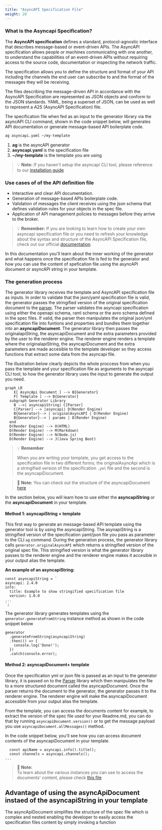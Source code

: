 ```yaml
---
title: "AsyncAPI Specification File"
weight: 20
---
```


### What is the Asyncapi Specification?
The **AsyncAPI specification** defines a standard, protocol-agnostic interface that describes message-based or event-driven APIs. The AsyncAPI specification allows people or machines communicating with one another, to understand the capabilities of an event-driven APIs without requiring access to the source code, documentation or inspecting the network traffic.

The specification allows you to define the structure and format of your API including the channels the end user can subscribe to and the format of the messages they will be receiving.

The files describing the message-driven API in accordance with the AsyncAPI Specification are represented as JSON objects and conform to the JSON standards. YAML, being a superset of JSON, can be used as well to represent a A2S (AsyncAPI Specification) file.

The specification file when fed as an input to the generator library via the asyncAPI CLI command, shown in the code snippet below, will generates API documentation or generate message-based API boilerplate code.

```bash
ag asyncapi.yaml ~/my-template
```
1. **ag** is the asyncAPI generator
2. **asyncapi.yaml** is the specification file
3. **~/my-template** is the template you are using

> :bulb: **Note:** 
If you haven't setup the asyncapi CLI tool, please reference to our [installation guide](installation.md)

### Use cases of of the API definition file
- Interactive and clear API documentation.
- Generation of message-based APIs boilerplate code.
- Validation of messages the client receives using the json schema that defines validation rules for your objects in the spec file. 
- Application of API management policies to messages before they arrive to the broker.

> :bulb: **Remember:** 
If you are looking to learn how to create your own asyncapi specification file or you need to refresh your knowledge about the syntax and structure of the AsyncAPI Specification file, check out our official [documentation](https://www.asyncapi.com/docs/reference/specification/v2.4.0).

In this documentation you'll learn about the inner working of the generator and what happens once the specification file is fed to the generator and how you can use the content of spefication file using the asyncAPI document or asyncAPI string in your template.

### The generation process
The generator library receives the template and AsyncAPI specification file as inputs. In order to validate that the json/yaml specification file is valid, the generator passes the stringified version of the original specification document to the [parser](parser.md). The parser validates the asyncapi specification using either the openapi schema, raml schema or the avro schema defined in the spec files. If valid, the parser then manipulates the original json/yml specification file into funtions and properties and bundles them together into an **asyncapiDocument**. The generator library then passes the originalapiString, the asyncapiDocument and the extra parameters provided by the user to the renderer engine. The renderer engine renders a template where the originalapiString, the asyncapiDocument and the extra parameters are made accesible to the template developer so they access functions that extract some data from the asyncapi file.

The illustration below clearly depicts the whole proccess from when you pass the template and your specification file as arguments to the asyncapi CLI tool, to how the generator library uses the input to generate the output you need.

``` mermaid
graph LR
    E[ AsyncApi Document ] --> B{Generator}
    F[ Template ] --> B{Generator}
  subgraph Generator Library
    B -->| asyncapiString| C[Parser]
    C[Parser] --> |asyncapi| D(Render Engine)
    B{Generator}--> | originalAsyncAPI | D(Render Engine)
    B{Generator}--> | params | D(Render Engine)
  end
  D(Render Engine) --> O(HTML)
  D(Render Engine) --> M(Markdown)
  D(Render Engine) --> N(Node.js)
  D(Render Engine) --> J(Java Spring Boot)
```

> :bulb: **Remember**
> 
> When you are writing your template, you get access to the specification file in two different forms; the originalAsyncApi which is a stringified version of the specification `.yml` file and the second is the asyncapiDocument.

> :memo: **Note:** 
> You can check out the structure of the asyncapiDocument [here](https://github.com/asyncapi/parser-js/blob/master/API.md#module_@asyncapi/parser+AsyncAPIDocument)

In the section below, you will learn how to use either the **asyncapiString** or the **asyncapiDocument** in your template.
#### Method 1: asyncapiString + template ##
This first way to generate an message-based API template using the generator tool is by using the asyncapiString. The asynapiString is a stringified version of the specification yaml/json file you pass as parameter to the CLI `ag` command. During the generation process, the generator library calls `generator.originalAsyncAPI` which returns a stringified version of the original spec file. This stringified version is what the generator library passes to the renderer engine and the renderer engine makes it accesible in your output alias the template.

**An example of an asyncapiString:**
```
const asyncapiString = `
asyncapi: 2.4.0
info:
  title: Example to show stringified specification file
  version: 1.0.0
...
`;

```
The generator library generates templates using the `generator.generateFromString` instance method as shown in the code snippet below

```
generator
  .generateFromString(asyncapiString)
  .then(() => {
    console.log('Done!');
  })
  .catch(console.error);
  ```

#### Method 2: asyncapiDocument+ template ##
Once the specification yml or json file is passed as an input to the generator library, it is passed on to the [Parser](parser.md) library which then manipulates the file to a more structured document called the asyncapiDocument. Once the parser returns the document to the generator, the generator passes it to the renderer engine. The renderer engine will make the asyncapiDocument accessible from your output alias the template.

From the template, you can access the documents content for example, to extract the version of the spec file used for your Readme.md, you can do that by running `asyncapiDocument.version()` or to get the message payload you use `asyncapiDocument.allMessages()` method.


In the code snippet below, you'll see how you can access document contents of the asyncapiDocument in your template.

```
  const apiName = asyncapi.info().title();
  const channels = asyncapi.channels();
...
```

> :memo: **Note:**  
> To learn about the various instances you can use to access the documents' content, please check [this file](https://github.com/asyncapi/parser-js/blob/master/API.md#module_@asyncapi/parser+AsyncAPIDocument) 


## Advantage of using the asyncApiDocument instaed of the asyncapiString in your template
The asyncApiDocument simplifies the structure of the spec file which is complex and nested enabling the developer to easily access the specification files content by simply invoking a function
  